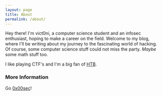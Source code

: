 ```yaml
---
layout: page
title: About
permalink: /about/
---
```


Hey there! I'm vict0ni, a computer science student and an infosec enthusiast, hoping to make a career on the field. Welcome to my blog, where I'll be writing about my journey to the fascinating world of hacking. Of course, some computer science stuff could not miss the party. *Maybe* some math stuff too.

I like playing CTF's and I'm a big fan of [HTB](https://www.hackthebox.eu/).

### More Information

Go [0x00sec](https://0x00sec.org/u/vict0ni/)!